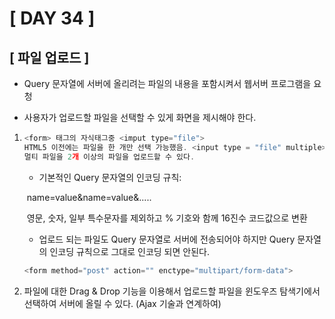 # [ DAY 34 ]





## [ 파일 업로드 ]

- Query 문자열에 서버에 올리려는 파일의 내용을 포함시켜서 웹서버 프로그램을 요청

  

- 사용자가 업로드할 파일을 선택할 수 있게 화면을 제시해야 한다.

  

1. ```javascript
   <form> 태그의 자식태그중 <imput type="file">
   HTML5 이전에는 파일을 한 개만 선택 가능했음. <input type = "file" multiple>을 사용해서
   멀티 파일을 2개 이상의 파일을 업로드할 수 있다.
   ```

   - 기본적인 Query 문자열의 인코딩 규칙:

   ​	name=value&name=value&.....

   ​	영문, 숫자, 일부 특수문자를 제외하고 % 기호와 함께 16진수 코드값으로 변환

   

   - 업로드 되는 파일도 Query 문자열로 서버에 전송되어야 하지만 Query 문자열의 인코딩 규칙으로 그대로 인코딩 되면 안된다.

   ```javascript
   <form method="post" action="" enctype="multipart/form-data">
   ```

   

2. 파일에 대한 Drag & Drop 기능을 이용해서 업로드할 파일을 윈도우즈 탐색기에서 선택하여 서버에 올릴 수 있다.  (Ajax 기술과 연계하여)